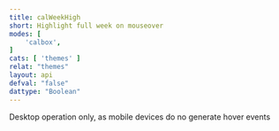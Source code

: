 ```yaml
---
title: calWeekHigh
short: Highlight full week on mouseover
modes: [
	'calbox',
]
cats: [ 'themes' ]
relat: "themes"
layout: api
defval: "false"
dattype: "Boolean"
---
```


Desktop operation only, as mobile devices do no generate hover events
